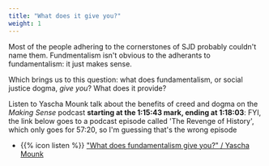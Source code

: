 ```yaml
---
title: "What does it give you?"
weight: 1
---
```


Most of the people adhering to the cornerstones of SJD probably couldn't name them. Fundmentalism isn't obvious to the adherants to fundamentalism: it just makes sense.

Which brings us to this question: what does fundamentalism, or social justice dogma, _give you_? What does it provide?

Listen to Yascha Mounk talk about the benefits of creed and dogma on the _Making Sense_ podcast **starting at the 1:15:43 mark, ending at 1:18:03**:  FYI, the link below goes to a podcast episode called 'The Revenge of History', which only goes for 57:20, so I'm guessing that's the wrong episode

- {{% icon listen %}} ["What does fundamentalism give you?" / Yascha Mounk](https://lnns.co/greBjZY274V/4543)
